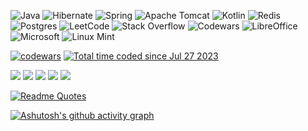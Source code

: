 
  ![Java](https://img.shields.io/badge/java-%23ED8B00.svg?style=for-the-badge&logo=openjdk&logoColor=white)
  ![Hibernate](https://img.shields.io/badge/Hibernate-59666C?style=for-the-badge&logo=Hibernate&logoColor=white)
  ![Spring](https://img.shields.io/badge/spring-%236DB33F.svg?style=for-the-badge&logo=spring&logoColor=white)
  ![Apache Tomcat](https://img.shields.io/badge/apache%20tomcat-%23F8DC75.svg?style=for-the-badge&logo=apache-tomcat&logoColor=black)
  ![Kotlin](https://img.shields.io/badge/kotlin-%237F52FF.svg?style=for-the-badge&logo=kotlin&logoColor=white)
  ![Redis](https://img.shields.io/badge/redis-%23DD0031.svg?style=for-the-badge&logo=redis&logoColor=white)
  ![Postgres](https://img.shields.io/badge/postgres-%23316192.svg?style=for-the-badge&logo=postgresql&logoColor=white)
  ![LeetCode](https://img.shields.io/badge/LeetCode-000000?style=for-the-badge&logo=LeetCode&logoColor=#d16c06)
  ![Stack Overflow](https://img.shields.io/badge/-Stackoverflow-FE7A16?style=for-the-badge&logo=stack-overflow&logoColor=white)
  ![Codewars](https://img.shields.io/badge/Codewars-B1361E?style=for-the-badge&logo=codewars&logoColor=grey)
  ![LibreOffice](https://img.shields.io/badge/LibreOffice-%2318A303?style=for-the-badge&logo=LibreOffice&logoColor=white)
  ![Microsoft](https://img.shields.io/badge/Microsoft-0078D4?style=for-the-badge&logo=microsoft&logoColor=white)
  ![Linux Mint](https://img.shields.io/badge/Linux%20Mint-87CF3E?style=for-the-badge&logo=Linux%20Mint&logoColor=white)

  [![codewars](https://www.codewars.com/users/nic_kos/badges/small)](https://www.codewars.com/users/nic_kos) 
  <a href="https://wakatime.com/@567433f5-e2b1-444a-b9ed-57e3f66f0f93" ><img src="https://wakatime.com/badge/user/567433f5-e2b1-444a-b9ed-57e3f66f0f93.svg" alt="Total time coded since Jul 27 2023" /></a>

  

 

 

![](http://github-profile-summary-cards.vercel.app/api/cards/profile-details?username=Nicki-afk&theme=github_dark)
![](http://github-profile-summary-cards.vercel.app/api/cards/repos-per-language?username=Nicki-afk&theme=github_dark)
![](http://github-profile-summary-cards.vercel.app/api/cards/most-commit-language?username=Nicki-afk&theme=github_dark)
![](http://github-profile-summary-cards.vercel.app/api/cards/stats?username=Nicki-afk&theme=github_dark)
![](http://github-profile-summary-cards.vercel.app/api/cards/productive-time?username=Nicki-afk&theme=github_dark&utcOffset=8)

[![Readme Quotes](https://quotes-github-readme.vercel.app/api?type=horizontal&theme=dracula&quote=nothing+is+impossible+for+those+who+try&author=Alexander+the+Great)](https://github.com/piyushsuthar/github-readme-quotes)



[![Ashutosh's github activity graph](https://github-readme-activity-graph.vercel.app/graph?username=Nicki-afk&theme=react-dark)](https://github.com/Nicki-afk/github-readme-activity-graph)

